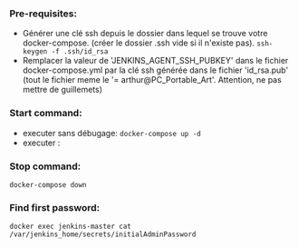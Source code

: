 ### Pre-requisites:

- Générer une clé ssh depuis le dossier dans lequel se trouve votre docker-compose. (créer le dossier .ssh vide si il n'existe pas).
  ``ssh-keygen -f .ssh/id_rsa``
- Remplacer la valeur de 'JENKINS_AGENT_SSH_PUBKEY' dans le fichier docker-compose.yml par la clé ssh générée dans le fichier 'id_rsa.pub' (tout le fichier meme le '= arthur@PC_Portable_Art'. Attention, ne pas mettre de guillemets)

### Start command:

* executer sans débugage: ``docker-compose up -d``
* executer :


### Stop command:

``docker-compose down``

### Find first password:

``docker exec jenkins-master cat /var/jenkins_home/secrets/initialAdminPassword``
